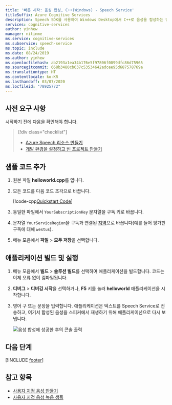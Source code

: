 ```yaml
---
title: '빠른 시작: 음성 합성, C++(Windows) - Speech Service'
titleSuffix: Azure Cognitive Services
description: Speech SDK를 사용하여 Windows Desktop에서 C++로 음성을 합성하는 방법 알아보기
services: cognitive-services
author: yinhew
manager: nitinme
ms.service: cognitive-services
ms.subservice: speech-service
ms.topic: include
ms.date: 08/24/2019
ms.author: yinhew
ms.openlocfilehash: ab2193a1ea34b176e5f97806f0099dfc86d75965
ms.sourcegitcommit: 668b3480cb637c53534642adcee95d687578769a
ms.translationtype: HT
ms.contentlocale: ko-KR
ms.lasthandoff: 03/07/2020
ms.locfileid: "78925772"
---
```

## <a name="prerequisites"></a>사전 요구 사항

시작하기 전에 다음을 확인해야 합니다.

> [!div class="checklist"]
> * [Azure Speech 리소스 만들기](../../../../get-started.md)
> * [개발 환경을 설정하고 빈 프로젝트 만들기](../../../../quickstarts/setup-platform.md?tabs=windows)

## <a name="add-sample-code"></a>샘플 코드 추가

1. 원본 파일 **helloworld.cpp**를 엽니다.

1. 모든 코드를 다음 코드 조각으로 바꿉니다.

   [!code-cpp[Quickstart Code](~/samples-cognitive-services-speech-sdk/quickstart/cpp/windows/text-to-speech/helloworld/helloworld.cpp#code)]

1. 동일한 파일에서 `YourSubscriptionKey` 문자열을 구독 키로 바꿉니다.

1. 문자열 `YourServiceRegion`을 구독과 연결된 [지역](~/articles/cognitive-services/Speech-Service/regions.md)으로 바꿉니다(예를 들어 평가판 구독에 대해 `westus`).

1. 메뉴 모음에서 **파일** > **모두 저장**을 선택합니다.

## <a name="build-and-run-the-application"></a>애플리케이션 빌드 및 실행

1. 메뉴 모음에서 **빌드** > **솔루션 빌드**를 선택하여 애플리케이션을 빌드합니다. 코드는 이제 오류 없이 컴파일됩니다.

1. **디버그** > **디버깅 시작**을 선택하거나, **F5** 키를 눌러 **helloworld** 애플리케이션을 시작합니다.

1. 영어 구 또는 문장을 입력합니다. 애플리케이션은 텍스트를 Speech Service로 전송하고, 여기서 합성된 음성을 스피커에서 재생하기 위해 애플리케이션으로 다시 보냅니다.

   ![음성 합성에 성공한 후의 콘솔 출력](~/articles/cognitive-services/Speech-Service/media/sdk/qs-tts-cpp-windows-console-output.png)

## <a name="next-steps"></a>다음 단계

[!INCLUDE [footer](./footer.md)]

## <a name="see-also"></a>참고 항목

- [사용자 지정 음성 만들기](~/articles/cognitive-services/Speech-Service/how-to-custom-voice-create-voice.md)
- [사용자 지정 음성 녹음 샘플](~/articles/cognitive-services/Speech-Service/record-custom-voice-samples.md)
